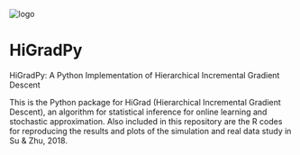 ![logo](https://camo.githubusercontent.com/796826bb3b2df53e9e47da85833adc751f0a415b/68747470733a2f2f75706c6f61642e77696b696d656469612e6f72672f77696b6970656469612f636f6d6d6f6e732f372f37372f54726964656e745f6c6f676f2e737667)
# HiGradPy
HiGradPy: A Python Implementation of Hierarchical Incremental Gradient Descent

This is the Python package for HiGrad (Hierarchical Incremental Gradient Descent), an algorithm for statistical inference for online learning and stochastic approximation. Also included in this repository are the R codes for reproducing the results and plots of the simulation and real data study in Su & Zhu, 2018.

